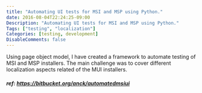 ```yaml
---
title: "Automating UI tests for MSI and MSP using Python."
date: 2016-08-04T22:24:25-09:00
Description: "Automating UI tests for MSI and MSP using Python."
Tags: ["testing", "localization"]
Categories: [testing, development]
DisableComments: false
---
```


Using page object model, I have created a framework to automate testing of MSI and MSP installers. The main challenge was to cover different localization aspects related of the MUI installers.

##### ref: https://bitbucket.org/anck/automatedmsiui